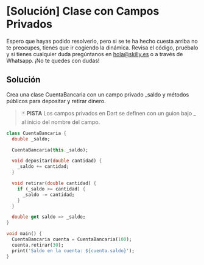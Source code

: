 #  [Solución] Clase con Campos Privados

Espero que hayas podido resolverlo, pero si se te ha hecho cuesta arriba no te preocupes, tienes que ir cogiendo la dinámica. Revisa el código, pruébalo y si tienes cualquier duda pregúntanos en hola@skilly.es o a través de Whatsapp.
¡No te quedes con dudas!

## Solución

Crea una clase CuentaBancaria con un campo privado _saldo y métodos públicos para depositar y retirar dinero.

> :black_joker: **PISTA**
> Los campos privados en Dart se definen con un guion bajo _ al inicio del nombre del campo.

~~~dart
class CuentaBancaria {
  double _saldo;

  CuentaBancaria(this._saldo);

  void depositar(double cantidad) {
    _saldo += cantidad;
  }

  void retirar(double cantidad) {
    if (_saldo >= cantidad) {
      _saldo -= cantidad;
    }
  }

  double get saldo => _saldo;
}

void main() {
  CuentaBancaria cuenta = CuentaBancaria(100);
  cuenta.retirar(30);
  print('Saldo en la cuenta: ${cuenta.saldo}');
}
~~~